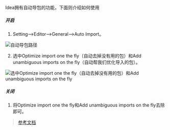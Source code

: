 Idea拥有自动导包的功能，下面则介绍如何使用

##### 开启
1. Setting-->Editor-->General-->Auto Import。

![自动导包路径]()

2. 选中Optimize import one the fly（自动去掉没有用的包）和Add unambiguous imports on the fly（自动帮我们优化导入的包）。

![选中Optimize import one the fly（自动去掉没有用的包）和Add unambiguous imports on the fly]()

##### 关闭
1. 将Optimize import one the fly和Add unambiguous imports on the fly去除即可。

> [参考文档](https://blog.csdn.net/DuanLiuchang/article/details/73300381)